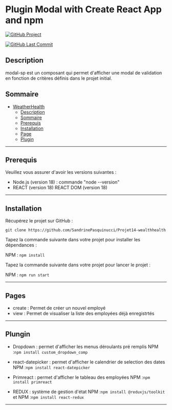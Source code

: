# Plugin Modal with Create React App and npm

[![GitHub Project](https://badgen.net/github/SandrinePasquinucci/Projet14-wealthhealth)](https://github.com/SandrinePasquinucci/Projet14-wealthhealth)

[![GitHub Last Commit](https://badgen.net/github/last-commit/SandrinePasquinucci/Projet14-modal)](https://github.com/SandrinePasquinucci/Projet14-modal/commits/master)

## Description

modal-sp est un composant qui permet d'afficher une modal de validation en fonction de critères définis dans le projet initial.

## Sommaire

- [WeatherHealth](#wealthhealth)
  - [Description](#description)
  - [Sommaire](#sommaire)
  - [Prerequis](#prerequis)
  - [Installation](#installation)
  - [Page](#page)
  - [Plugin](#plugin)

---

## Prerequis

Veuillez vous assurer d'avoir les versions suivantes :

- Node.js (version 18) : commande "node --version"
- REACT (version 18) REACT DOM (version 18)

---

## Installation

Récupérez le projet sur GitHub :

`git clone https://github.com/SandrinePasquinucci/Projet14-wealthhealth`

Tapez la commande suivante dans votre projet pour installer les dépendances :

NPM : `npm install`

Tapez la commande suivante dans votre projet pour lancer le projet :

NPM : `npm run start`

---

## Pages

- create : Permet de créer un nouvel employé
- view : Permet de visualiser la liste des employées déjà enregistrtés

---

## Plungin

- Dropdown : permet d'afficher les menus déroulants pré remplis
  NPM :`npm install custom_dropdown_comp`

- react-datepicker : permet d'afficher le calendrier de selection des dates
  NPM :`npm install react-datepicker`

- Primreact : permet d'afficher le tableau des employées
  NPM :`npm install primreact`

- REDUX : système de gestion d'état
  NPM :`npm install @reduxjs/toolkit` et
  NPM :`npm install react-redux`

---
